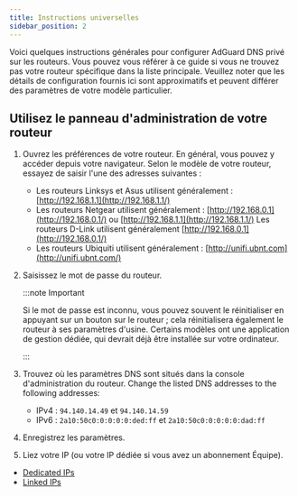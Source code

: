 ```yaml
---
title: Instructions universelles
sidebar_position: 2
---
```


Voici quelques instructions générales pour configurer AdGuard DNS privé sur les routeurs. Vous pouvez vous référer à ce guide si vous ne trouvez pas votre routeur spécifique dans la liste principale. Veuillez noter que les détails de configuration fournis ici sont approximatifs et peuvent différer des paramètres de votre modèle particulier.

## Utilisez le panneau d'administration de votre routeur

1. Ouvrez les préférences de votre routeur. En général, vous pouvez y accéder depuis votre navigateur. Selon le modèle de votre routeur, essayez de saisir l'une des adresses suivantes :
   - Les routeurs Linksys et Asus utilisent généralement : [http://192.168.1.1](http://192.168.1.1/)
   - Les routeurs Netgear utilisent généralement : [http://192.168.0.1](http://192.168.0.1/) ou [http://192.168.1.1](http://192.168.1.1/) Les routeurs D-Link utilisent généralement [http://192.168.0.1](http://192.168.0.1/)
   - Les routeurs Ubiquiti utilisent généralement : [http://unifi.ubnt.com](http://unifi.ubnt.com/)

2. Saisissez le mot de passe du routeur.

   :::note Important

   Si le mot de passe est inconnu, vous pouvez souvent le réinitialiser en appuyant sur un bouton sur le routeur ; cela réinitialisera également le routeur à ses paramètres d'usine. Certains modèles ont une application de gestion dédiée, qui devrait déjà être installée sur votre ordinateur.

   :::

3. Trouvez où les paramètres DNS sont situés dans la console d'administration du routeur. Change the listed DNS addresses to the following addresses:
   - IPv4 : `94.140.14.49` et `94.140.14.59`
   - IPv6 : `2a10:50c0:0:0:0:0:ded:ff` et `2a10:50c0:0:0:0:0:dad:ff`

4. Enregistrez les paramètres.

5. Liez votre IP (ou votre IP dédiée si vous avez un abonnement Équipe).

- [Dedicated IPs](/private-dns/connect-devices/other-options/dedicated-ip.md)
- [Linked IPs](/private-dns/connect-devices/other-options/linked-ip.md)
